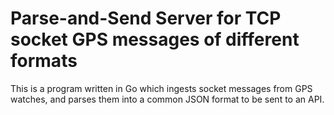 # Parse-and-Send Server for TCP socket GPS messages of different formats

This is a program written in Go which ingests socket messages from GPS watches, and parses them into a common JSON format to be sent to an API.